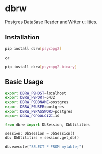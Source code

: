 # dbrw

Postgres DataBase Reader and Writer utilities.

## Installation

```bash
pip install dbrw[psycopg2]
```

or

```bash
pip install dbrw[psycopg2-binary]
```

## Basic Usage


```bash
export DBRW_PGHOST=localhost
export DBRW_PGPORT=5432
export DBRW_PGDBNAME=postgres
export DBRW_PGUSER=postgres
export DBRW_PGPASSWORD=postgres
export DBRW_PGPOOLSIZE=10
```

```python
from dbrw import DbSession, DbUtilities

session: DbSession = DbSession()
db: DbUtilities = session.get_db()

db.execute("SELECT * FROM mytable;")
```
